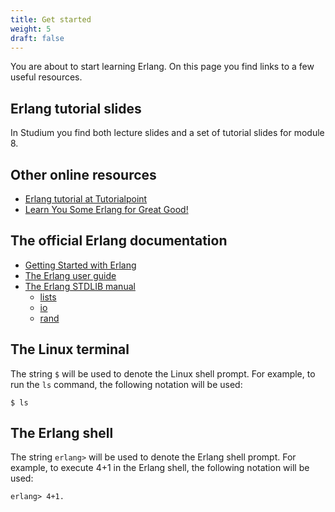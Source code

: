```yaml
---
title: Get started
weight: 5
draft: false
---
```


You are about to start learning Erlang. On this page you find links to a few
useful resources. 

## Erlang tutorial slides

In Studium  you find both lecture slides and a set of
tutorial slides for module 8.

[studium]: https://uppsala.instructure.com/courses/31565


## Other online resources

- [Erlang tutorial at Tutorialpoint](https://www.tutorialspoint.com/erlang/index.htm)
- [Learn You Some Erlang for Great Good!](http://learnyousomeerlang.com/content)

## The official Erlang documentation 

- [Getting Started with Erlang](http://erlang.org/doc/getting_started/users_guide.html)
- [The Erlang user guide](http://erlang.org/doc/reference_manual/users_guide.html)
- [The Erlang STDLIB manual](http://erlang.org/doc/apps/stdlib/index.html)
    - [lists](http://erlang.org/doc/man/lists.html)
    - [io](http://erlang.org/doc/man/io.html)
    - [rand](http://erlang.org/doc/man/rand.html)


## The Linux terminal 

The string `$` will be used to denote the Linux shell prompt. For example, to run the `ls` command, the following notation will be used:

``` text
$ ls
```

## The Erlang shell

The string `erlang>` will be used to denote the Erlang shell prompt.  For example, to execute 4+1 in the Erlang shell, the following notation will be used:

``` text
erlang> 4+1.
```
